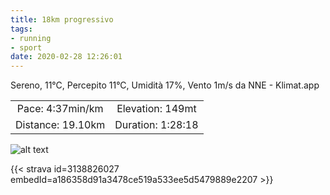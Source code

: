 ```yaml
---
title: 18km progressivo
tags:
- running
- sport
date: 2020-02-28 12:26:01
---
```


Sereno, 11°C, Percepito 11°C, Umidità 17%, Vento 1m/s da NNE - Klimat.app

| | |
| :-: | :-: |
| Pace: 4:37min/km | Elevation: 149mt |
| Distance: 19.10km | Duration: 1:28:18 |



![alt text](/images/2020/20200228-activity-map.png "map")


{{< strava id=3138826027 embedId=a186358d91a3478ce519a533ee5d5479889e2207 >}}
